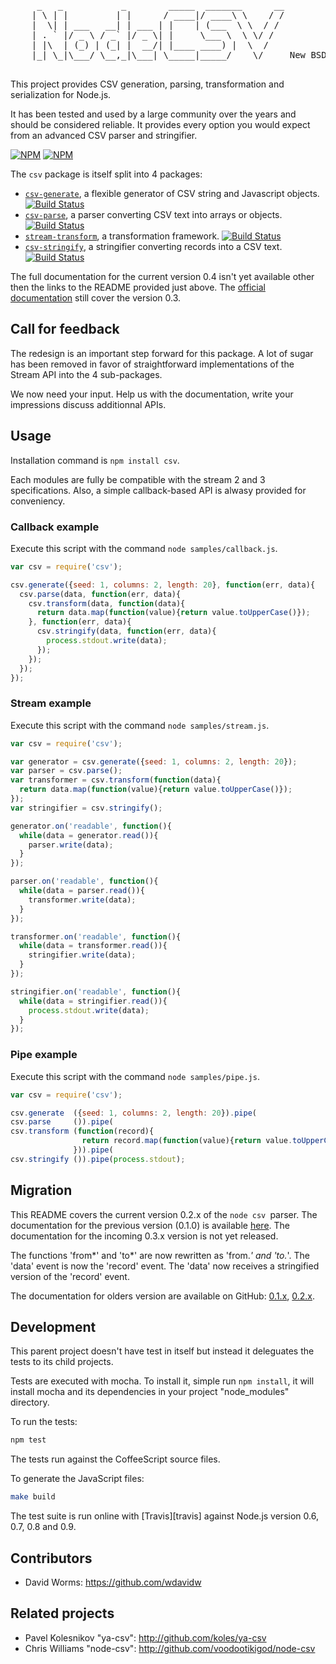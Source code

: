 
<pre>
     _   _           _        _____  _______      __
    | \ | |         | |      / ____|/ ____\ \    / /
    |  \| | ___   __| | ___ | |    | (___  \ \  / /
    | . ` |/ _ \ / _` |/ _ \| |     \___ \  \ \/ /  
    | |\  | (_) | (_| |  __/| |____ ____) |  \  /
    |_| \_|\___/ \__,_|\___| \_____|_____/    \/     New BSD License

</pre>

This project provides CSV generation, parsing, transformation and serialization
for Node.js.

It has been tested and used by a large community over the years and should be
considered reliable. It provides every option you would expect from an advanced
CSV parser and stringifier.

[![NPM](https://nodei.co/npm/csv.png?stars&downloads)](https://nodei.co/npm/csv/) [![NPM](https://nodei.co/npm-dl/csv.png)](https://nodei.co/npm/csv/)

The `csv` package is itself split into 4 packages:

*   [`csv-generate`](https://github.com/wdavidw/node-csv-generate),
    a flexible generator of CSV string and Javascript objects. 
    [![Build Status](https://secure.travis-ci.org/wdavidw/node-csv-generate.png)][travis-csv-generate]
*   [`csv-parse`](https://github.com/wdavidw/node-csv-parse),
    a parser converting CSV text into arrays or objects. 
    [![Build Status](https://secure.travis-ci.org/wdavidw/node-csv-parse.png)][travis-csv-parse]
*   [`stream-transform`](https://github.com/wdavidw/node-stream-transform),
    a transformation framework. 
    [![Build Status](https://secure.travis-ci.org/wdavidw/node-stream-transform.png)][travis-stream-transform]
*   [`csv-stringify`](https://github.com/wdavidw/node-csv-stringify), 
    a stringifier converting records into a CSV text. 
    [![Build Status](https://secure.travis-ci.org/wdavidw/node-csv-stringify.png)][travis-csv-stringify]

The full documentation for the current version 0.4 isn't yet available other
then the links to the README provided just above. The
[official documentation][website] still cover the version 0.3.

## Call for feedback

The redesign is an important step forward for this package. A lot of sugar has
been removed in favor of straightforward implementations of the Stream API into
the 4 sub-packages.

We now need your input. Help us with the documentation, write your impressions
discuss additionnal APIs.

## Usage

Installation command is `npm install csv`.

Each modules are fully be compatible with the stream 2 and 3 specifications.
Also, a simple callback-based API is alwasy provided for conveniency.

### Callback example

Execute this script with the command `node samples/callback.js`.

```javascript
var csv = require('csv');

csv.generate({seed: 1, columns: 2, length: 20}, function(err, data){
  csv.parse(data, function(err, data){
    csv.transform(data, function(data){
      return data.map(function(value){return value.toUpperCase()});
    }, function(err, data){
      csv.stringify(data, function(err, data){
        process.stdout.write(data);
      });
    });
  });
});
```

### Stream example

Execute this script with the command `node samples/stream.js`.

```javascript
var csv = require('csv');

var generator = csv.generate({seed: 1, columns: 2, length: 20});
var parser = csv.parse();
var transformer = csv.transform(function(data){
  return data.map(function(value){return value.toUpperCase()});
});
var stringifier = csv.stringify();

generator.on('readable', function(){
  while(data = generator.read()){
    parser.write(data);
  }
});

parser.on('readable', function(){
  while(data = parser.read()){
    transformer.write(data);
  }
});

transformer.on('readable', function(){
  while(data = transformer.read()){
    stringifier.write(data);
  }
});

stringifier.on('readable', function(){
  while(data = stringifier.read()){
    process.stdout.write(data);
  }
});
```

### Pipe example

Execute this script with the command `node samples/pipe.js`.

```javascript
var csv = require('csv');

csv.generate  ({seed: 1, columns: 2, length: 20}).pipe(
csv.parse     ()).pipe(
csv.transform (function(record){
                return record.map(function(value){return value.toUpperCase()});
              })).pipe(
csv.stringify ()).pipe(process.stdout);
```

Migration
---------

This README covers the current version 0.2.x of the `node
csv `parser. The documentation for the previous version (0.1.0) is
available [here](https://github.com/wdavidw/node-csv/tree/v0.1). The
documentation for the incoming 0.3.x version is not yet released.

The functions 'from*' and 'to*' are now rewritten as 'from.*' and 'to.*'. The 'data'
event is now the 'record' event. The 'data' now receives a stringified version
of the 'record' event.

The documentation for olders version are available on GitHub:
[0.1.x](https://github.com/wdavidw/node-csv/tree/v0.1),
[0.2.x](https://github.com/wdavidw/node-csv/tree/v0.2).

Development
-----------

This parent project doesn't have test in itself but instead it deleguates the 
tests to its child projects. 

Tests are executed with mocha. To install it, simple run `npm install`, it will
install mocha and its dependencies in your project "node_modules" directory.

To run the tests:
```bash
npm test
```

The tests run against the CoffeeScript source files.

To generate the JavaScript files:
```bash
make build
```

The test suite is run online with [Travis][travis] against Node.js version 0.6, 0.7, 0.8 and 0.9.

Contributors
------------

*   David Worms: <https://github.com/wdavidw>

Related projects
----------------

*   Pavel Kolesnikov "ya-csv": <http://github.com/koles/ya-csv>
*   Chris Williams "node-csv": <http://github.com/voodootikigod/node-csv>

[travis-csv-generate]: http://travis-ci.org/wdavidw/node-csv-generate
[travis-csv-parse]: http://travis-ci.org/wdavidw/node-csv-parse
[travis-stream-transform]: http://travis-ci.org/wdavidw/node-stream-transform
[travis-csv-stringify]: http://travis-ci.org/wdavidw/node-csv-stringify
[website]: http://www.adaltas.com/projects/node-csv/
